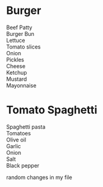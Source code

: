 # Burger
Beef Patty <br>
Burger Bun <br>
Lettuce <br>
Tomato slices <br>
Onion <br>
Pickles <br>
Cheese <br>
Ketchup <br>
Mustard <br>
Mayonnaise <br>

# Tomato Spaghetti
Spaghetti pasta <br>
Tomatoes <br>
Olive oil <br>
Garlic <br>
Onion <br>
Salt <br>
Black pepper


random changes in my file
